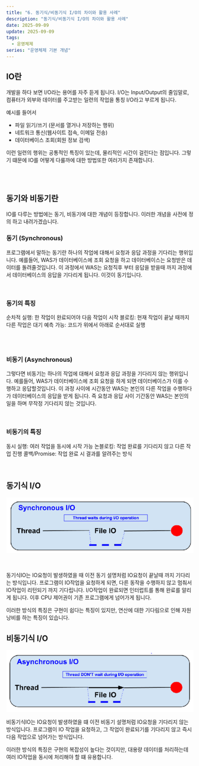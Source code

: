 ```yaml
---
title: "6. 동기식/비동기식 I/O의 차이와 활용 사례"
description: "동기식/비동기식 I/O의 차이와 활용 사례"
date: 2025-09-09
update: 2025-09-09
tags:
  - 운영체제
series: "운영체제 기본 개념"
---
```


## IO란

개발을 하다 보면 I/O라는 용어를 자주 듣게 됩니다. I/O는 Input/Output의 줄임말로, 컴퓨터가 외부와 데이터를
주고받는 일련의 작업을 통칭 I/O라고 부르게 됩니다.

예시를 들어서

- 파일 읽기/쓰기 (문서를 열거나 저장하는 행위)
- 네트워크 통신(웹사이트 접속, 이메일 전송)
- 데이터베이스 조회(회원 정보 검색)

이런 일련의 행위는 공통적인 특징이 있는데, 물리적인 시간이 걸린다는 점입니다.
그렇기 떄문에 IO를 어떻게 다룰까에 대한 방법또한 여러가지 존재합니다.

<br>
<br>

## 동기와 비동기란

IO를 다루는 방법에는 동기, 비동기에 대한 개념이 등장합니다.
이러한 개념을 사전에 정의 하고 내려가겠습니다.

### 동기 (Synchronous)

프로그램에서 말하는 동기란 하나의 작업에 대해서 요청과 응답 과정을 기다리는 행위입니다.
예를들어, WAS가 데이터베이스에 조회 요청을 하고 데이터베이스는 요청받은 데이터를 돌려줄것입니다.
이 과정에서 WAS는 요청직후 부터 응답을 받을때 까지 과정에서 데이터베이스의 응답을 기다리게 됩니다. 이것이 동기입니다.

<br>

### 동기의 특징

순차적 실행: 한 작업이 완료되어야 다음 작업이 시작
블로킹: 현재 작업이 끝날 때까지 다른 작업은 대기
예측 가능: 코드가 위에서 아래로 순서대로 실행

<br>
<br>

### 비동기 (Asynchronous)

그렇다면 비동기는 하나의 작업에 대해서 요청과 응답 과정을 기다리지 않는 행위입니다.
예를들어, WAS가 데이터베이스에 조회 요청을 하게 되면 데이터베이스가 이를 수행하고 응답할것입니다.
이 과정 사이에 시간동안 WAS는 본인의 다른 작업을 수행하다가 데이터베이스의 응답을 받게 됩니다.
즉 요청과 응답 사이 기간동안 WAS는 본인의 일을 하며 무작정 기다리지 않는 것입니다.

<br>

### 비동기의 특징

동시 실행: 여러 작업을 동시에 시작 가능
논블로킹: 작업 완료를 기다리지 않고 다른 작업 진행
콜백/Promise: 작업 완료 시 결과를 알려주는 방식

<br>

## 동기식 I/O

![img.png](synchronous_io.png)

<br>

동기식IO는 IO요청이 발생하였을 때 이전 동기 설명처럼 IO요청이 끝날때 까지 기다리는 방식입니다.
프로그램이 IO작업을 요청하게 되면, 다른 동작을 수행하지 않고 멈춰서 IO작업이 리턴되기 까지 기다립니다.
I/O작업이 완료되면 인터럽트를 통해 완료를 알리게 됩니다. 이후 CPU 제어권이 기존 프로그램에게 넘어가게 됩니다.

이러한 방식의 특징은 구현이 쉽다는 특징이 있지만, 연산에 대한 기다림으로 인해 자원 낭비를 하는 특징이 있습니다.

## 비동기식 I/O

![img.png](asynchronous_io.png)

비동기식IO는 IO요청이 발생하였을 떄 이전 비동기 설명처럼 IO요청을 기다리지 않는 방식입니다.
프로그램이 IO 작업을 요청하고, 그 작업이 완료되기를 기다리지 않고 즉시 다음 작업으로 넘어가는 방식입니다.

이러한 방식의 특징은 구현의 복잡성이 높다는 것이지만, 대용량 데이터를 처리하는데 여러 IO작업을 동시에 처리해야 할 떄 유용합니다.
